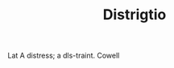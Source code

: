 ---
title: Distrigtio
letter: D
permalink: "/definitions/bld-distrigtio.html"
body: Lat A distress; a dls-traint. Cowell
published_at: '2018-07-07'
source: Black's Law Dictionary 2nd Ed (1910)
layout: post
---